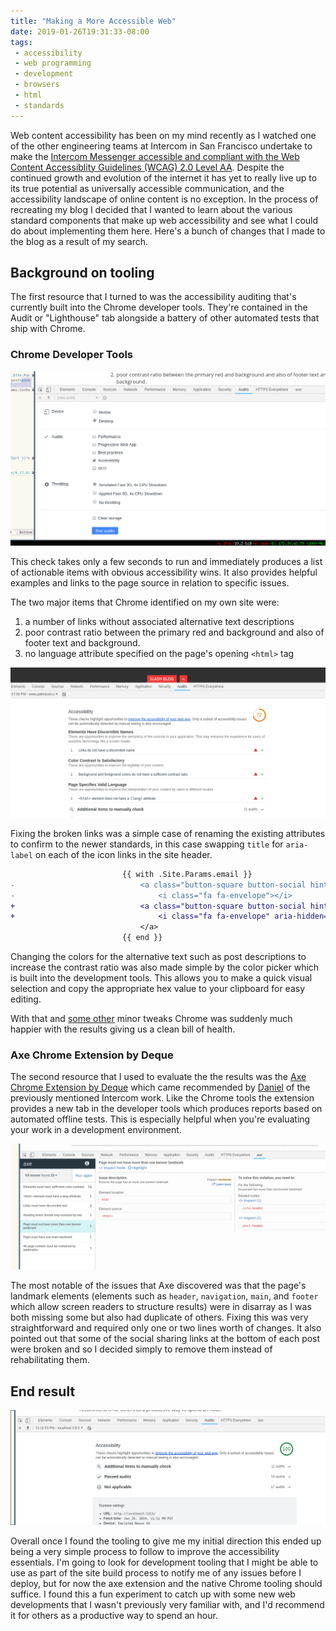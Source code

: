 ```yaml
---
title: "Making a More Accessible Web"
date: 2019-01-26T19:31:33-08:00
tags:
 - accessibility
 - web programming
 - development
 - browsers
 - html
 - standards
---
```


Web content accessibility has been on my mind recently as I watched one of the other engineering teams at Intercom in San Francisco undertake to make the [Intercom Messenger accessible and compliant with the Web Content Accessiblity Guidelines (WCAG) 2.0 Level AA](https://app.intercom.com/a/changes/563). Despite the continued growth and evolution of the internet it has yet to really live up to its true potential as universally accessible communication, and the accessibility landscape of online content is no exception. In the process of recreating my blog I decided that I wanted to learn about the various standard components that make up web accessibility and see what I could do about implementing them here. Here's a bunch of changes that I made to the blog as a result of my search.

## Background on tooling

The first resource that I turned to was the accessibility auditing that's currently built into the Chrome developer tools. They're contained in the Audit or "Lighthouse" tab alongside a battery of other automated tests that ship with Chrome.

### Chrome Developer Tools

![Chrome Developer Tools Accessibility Audit](/images/a-more-accessible-web/chrome-audit-page.png)

This check takes only a few seconds to run and immediately produces a list of actionable items with obvious accessibility wins. It also provides helpful examples and links to the page source in relation to specific issues.

The two major items that Chrome identified on my own site were:

 1. a number of links without associated alternative text descriptions
 2. poor contrast ratio between the primary red and background and also of footer text and background.
 3. no language attribute specified on the page's opening `<html>` tag

![Chrome Developer Tools Accessibility Audit Report](/images/a-more-accessible-web/chrome-audit-results.png)

Fixing the broken links was a simple case of renaming the existing attributes to confirm to the newer standards, in this case swapping `title` for `aria-label` on each of the icon links in the site header. 

```diff
                         {{ with .Site.Params.email }}
-                            <a class="button-square button-social hint--top" data-hint="Email" title="Email" href="mailto:{{ . }}">
-                                <i class="fa fa-envelope"></i>
+                            <a class="button-square button-social hint--top" data-hint="Email" aria-label="Email" href="mailto:{{ . }}">
+                                <i class="fa fa-envelope" aria-hidden="true" ></i>
                             </a>
                         {{ end }}
```

Changing the colors for the alternative text such as post descriptions to increase the contrast ratio was also made simple by the color picker which is built into the development tools. This allows you to make a quick visual selection and copy the appropriate hex value to your clipboard for easy editing.

With that and [some other](https://github.com/patrickod/ghostwriter/commit/b851a8124a4e6fe9bb01a1f963ed12ff61111c10) minor tweaks Chrome was suddenly much happier with the results giving us a clean bill of health.


### Axe Chrome Extension by Deque

The second resource that I used to evaluate the the results was the [Axe Chrome Extension by Deque](https://chrome.google.com/webstore/detail/axe/lhdoppojpmngadmnindnejefpokejbdd/related) which came recommended by [Daniel](https://twitter.com/DanoHusar/status/1089379590781292544) of the previously mentioned Intercom work. Like the Chrome tools the extension provides a new tab in the developer tools which produces reports based on automated offline tests. This is especially helpful when you're evaluating your work in a development environment.

![axe survey results tab](/images/a-more-accessible-web/axe-survey-results.png)

The most notable of the issues that Axe discovered was that the page's landmark elements (elements such as `header`, `navigation`, `main`, and `footer` which allow screen readers to structure results) were in disarray as I was both missing some but also had duplicate of others. Fixing this was very straightforward and required only one or two lines worth of changes. It also pointed out that some of the social sharing links at the bottom of each post were broken and so I decided simply to remove them instead of rehabilitating them.


## End result

![Google Chrome Accessibility Audit Green Health](/images/a-more-accessible-web/chrome-audit-green.png)

Overall once I found the tooling to give me my initial direction this ended up being a very simple process to follow to improve the accessibility essentials. I'm going to look for development tooling that I might be able to use as part of the site build process to notify me of any issues before I deploy, but for now the axe extension and the native Chrome tooling should suffice. I found this a fun experiment to catch up with some new web developments that I wasn't previously very familiar with, and I'd recommend it for others as a productive way to spend an hour.
